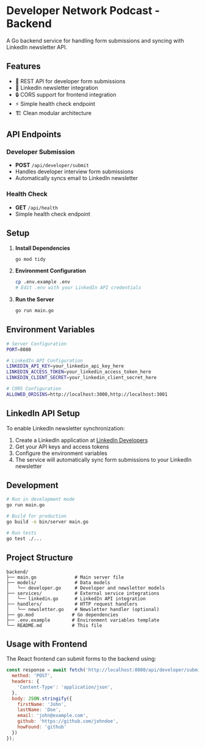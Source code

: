 # Developer Network Podcast - Backend

A Go backend service for handling form submissions and syncing with LinkedIn newsletter API.

## Features

- 🚀 REST API for developer form submissions
- 📧 LinkedIn newsletter integration
- 🔒 CORS support for frontend integration
- ⚡ Simple health check endpoint
- 🏗️ Clean modular architecture

## API Endpoints

### Developer Submission
- **POST** `/api/developer/submit`
- Handles developer interview form submissions
- Automatically syncs email to LinkedIn newsletter

### Health Check
- **GET** `/api/health`
- Simple health check endpoint

## Setup

1. **Install Dependencies**
   ```bash
   go mod tidy
   ```

2. **Environment Configuration**
   ```bash
   cp .env.example .env
   # Edit .env with your LinkedIn API credentials
   ```

3. **Run the Server**
   ```bash
   go run main.go
   ```

## Environment Variables

```bash
# Server Configuration
PORT=8080

# LinkedIn API Configuration
LINKEDIN_API_KEY=your_linkedin_api_key_here
LINKEDIN_ACCESS_TOKEN=your_linkedin_access_token_here
LINKEDIN_CLIENT_SECRET=your_linkedin_client_secret_here

# CORS Configuration
ALLOWED_ORIGINS=http://localhost:3000,http://localhost:3001
```

## LinkedIn API Setup

To enable LinkedIn newsletter synchronization:

1. Create a LinkedIn application at [LinkedIn Developers](https://www.linkedin.com/developers/)
2. Get your API keys and access tokens
3. Configure the environment variables
4. The service will automatically sync form submissions to your LinkedIn newsletter

## Development

```bash
# Run in development mode
go run main.go

# Build for production
go build -o bin/server main.go

# Run tests
go test ./...
```

## Project Structure

```
backend/
├── main.go              # Main server file
├── models/              # Data models
│   └── developer.go     # Developer and newsletter models
├── services/            # External service integrations
│   └── linkedin.go      # LinkedIn API integration
├── handlers/            # HTTP request handlers
│   └── newsletter.go    # Newsletter handler (optional)
├── go.mod              # Go dependencies
├── .env.example        # Environment variables template
└── README.md           # This file
```

## Usage with Frontend

The React frontend can submit forms to the backend using:

```javascript
const response = await fetch('http://localhost:8080/api/developer/submit', {
  method: 'POST',
  headers: {
    'Content-Type': 'application/json',
  },
  body: JSON.stringify({
    firstName: 'John',
    lastName: 'Doe',
    email: 'john@example.com',
    github: 'https://github.com/johndoe',
    howFound: 'github'
  })
});
```
